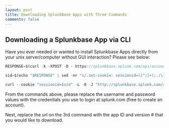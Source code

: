 ```yaml
---
layout: post
title: Downloading SplunkBase Apps with Three Commands
comments: false
---
```


## Downloading a Splunkbase App via CLI

Have you ever needed or wanted to install Splunkbase Apps directly from your unix server/computer without GUI interaction? Please see below:

```javascript
RESPONSE=$(curl -k -XPOST -D - https://splunkbase.splunk.com/api/account:login/ -d 'username=<username>&password=<password'

sid=$(echo "$RESPONSE" | sed -nr "s/.set-cookie: sessionid=([^;]+);./\1/p")

curl --cookie "sessionid=$sid" -L -O -J "http://splunkbase.splunk.com/app/4055/release/4.3.0/download/"
```

From the commands above, please replace the username and password values with the credentials you use to login at splunk.com (free to create an account). 

Next, replace the url on the 3rd command with the app ID and version # that you would like to download.

